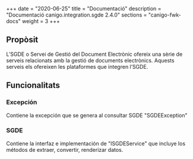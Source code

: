 +++
date        = "2020-06-25"
title       = "Documentació"
description = "Documentació canigo.integration.sgde 2.4.0"
sections    = "canigo-fwk-docs"
weight      = 3
+++

## Propòsit

L’SGDE o Servei de Gestió del Document Electrònic ofereix una sèrie de serveis relacionats amb la gestió de documents electrònics. Aquests serveis els ofereixen les plataformes que integren l’SGDE.

## Funcionalitats

### Excepción

Contiene la excepción que se genera al consultar SGDE "SGDEException"

### SGDE

Contiene la interfaz e implementación de "ISGDEService" que incluye los métodos de extraer, convertir, renderizar datos. 
